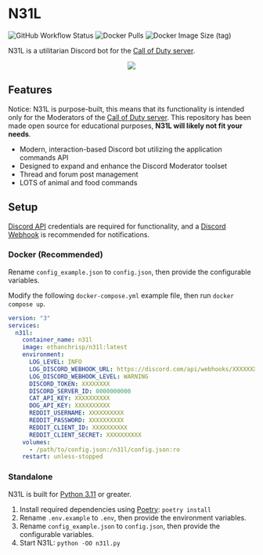 # N31L

![GitHub Workflow Status](https://img.shields.io/github/actions/workflow/status/EthanC/N31L/ci.yml?branch=main) ![Docker Pulls](https://img.shields.io/docker/pulls/ethanchrisp/n31l?label=Docker%20Pulls) ![Docker Image Size (tag)](https://img.shields.io/docker/image-size/ethanchrisp/n31l/latest?label=Docker%20Image%20Size)

N31L is a utilitarian Discord bot for the [Call of Duty server](https://discord.gg/CallofDuty).

<p align="center">
    <img src="https://i.imgur.com/e5IW91q.png" draggable="false">
</p>

## Features

Notice: N31L is purpose-built, this means that its functionality is intended only for the Moderators of the [Call of Duty server](https://discord.gg/CallofDuty). This repository has been made open source for educational purposes, **N31L will likely not fit your needs**.

-   Modern, interaction-based Discord bot utilizing the application commands API
-   Designed to expand and enhance the Discord Moderator toolset
-   Thread and forum post management
-   LOTS of animal and food commands

## Setup

[Discord API](https://discord.com/developers/) credentials are required for functionality, and a [Discord Webhook](https://support.discord.com/hc/en-us/articles/228383668-Intro-to-Webhooks) is recommended for notifications.

### Docker (Recommended)

Rename `config_example.json` to `config.json`, then provide the configurable variables.

Modify the following `docker-compose.yml` example file, then run `docker compose up`.

```yml
version: "3"
services:
  n31l:
    container_name: n31l
    image: ethanchrisp/n31l:latest
    environment:
      LOG_LEVEL: INFO
      LOG_DISCORD_WEBHOOK_URL: https://discord.com/api/webhooks/XXXXXXXX/XXXXXXXX
      LOG_DISCORD_WEBHOOK_LEVEL: WARNING
      DISCORD_TOKEN: XXXXXXXX
      DISCORD_SERVER_ID: 0000000000
      CAT_API_KEY: XXXXXXXXXX
      DOG_API_KEY: XXXXXXXXXX
      REDDIT_USERNAME: XXXXXXXXXX
      REDDIT_PASSWORD: XXXXXXXXXX
      REDDIT_CLIENT_ID: XXXXXXXXXX
      REDDIT_CLIENT_SECRET: XXXXXXXXXX
    volumes:
      - /path/to/config.json:/n31l/config.json:ro
    restart: unless-stopped
```

### Standalone

N31L is built for [Python 3.11](https://www.python.org/) or greater.

1. Install required dependencies using [Poetry](https://python-poetry.org/): `poetry install`
2. Rename `.env.example` to `.env`, then provide the environment variables.
3. Rename `config_example.json` to `config.json`, then provide the configurable variables.
4. Start N31L: `python -OO n31l.py`
